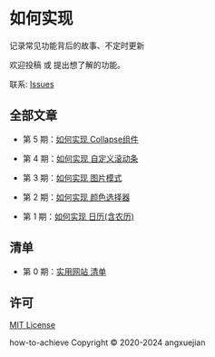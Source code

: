 # 如何实现
记录常见功能背后的故事、不定时更新

欢迎投稿 或 提出想了解的功能。 

联系: [Issues](https://github.com/angxuejian/how-to-achieve/issues)

## 全部文章
- 第 5 期：[如何实现 Collapse组件](docs/HTA-5-240323.md)

- 第 4 期：[如何实现 自定义滚动条](docs/HTA-4-211028.md)

- 第 3 期：[如何实现 图片模式](docs/HTA-3-210619.md)

- 第 2 期：[如何实现 颜色选择器](docs/HTA-2-201210.md)

- 第 1 期：[如何实现 日历(含农历)](docs/HTA-1-201210.md)


## 清单
- 第 0 期：[实用网站 清单](WebList.md)



<!-- 
## 实用网站
- [从浏览器多进程到JS单线程，JS运行机制最全面的一次梳理](https://www.cnblogs.com/dailc/p/8325991.html)
- [一个优秀的前端工程师应具备哪些技能？](https://www.zhihu.com/question/26938237/answer/1490785839)
- [领域模式 + 脚本模式](https://www.zhihu.com/question/427434420/answer/1554392638)
- [Colordot-人类的拾色器](https://color.hailpixel.com/)
- [Markdown-Emoji](https://unicode.org/Public/emoji/13.0/emoji-sequences.txt)
- [Remove Image Background CN](https://www.remove.bg/zh)


<br>

- [查看全部](WebList.md) -->


## 许可
[MIT License](LICENSE)

how-to-achieve Copyright © 2020-2024 angxuejian

